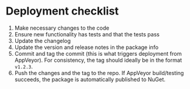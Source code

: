 Deployment checklist
===

1. Make necessary changes to the code
2. Ensure new functionality has tests and that the tests pass
3. Update the changelog
4. Update the version and release notes in the package info
5. Commit and tag the commit (this is what triggers deployment from AppVeyor). For consistency, the tag should ideally be in the format `v1.2.3`.
6. Push the changes and the tag to the repo. If AppVeyor build/testing succeeds, the package is automatically published to NuGet.

